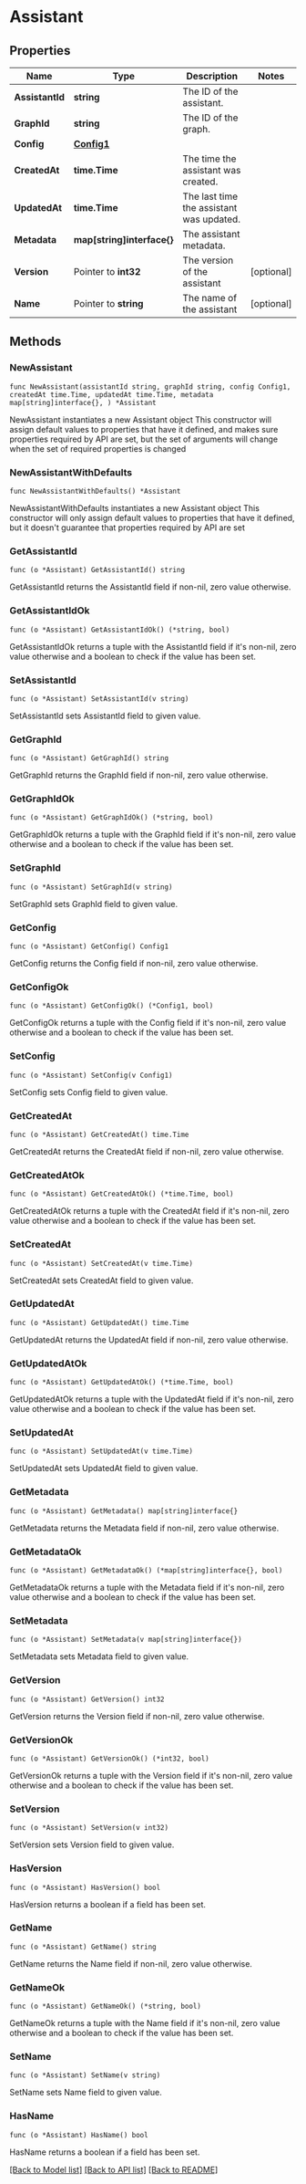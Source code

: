 # Assistant

## Properties

Name | Type | Description | Notes
------------ | ------------- | ------------- | -------------
**AssistantId** | **string** | The ID of the assistant. | 
**GraphId** | **string** | The ID of the graph. | 
**Config** | [**Config1**](Config1.md) |  | 
**CreatedAt** | **time.Time** | The time the assistant was created. | 
**UpdatedAt** | **time.Time** | The last time the assistant was updated. | 
**Metadata** | **map[string]interface{}** | The assistant metadata. | 
**Version** | Pointer to **int32** | The version of the assistant | [optional] 
**Name** | Pointer to **string** | The name of the assistant | [optional] 

## Methods

### NewAssistant

`func NewAssistant(assistantId string, graphId string, config Config1, createdAt time.Time, updatedAt time.Time, metadata map[string]interface{}, ) *Assistant`

NewAssistant instantiates a new Assistant object
This constructor will assign default values to properties that have it defined,
and makes sure properties required by API are set, but the set of arguments
will change when the set of required properties is changed

### NewAssistantWithDefaults

`func NewAssistantWithDefaults() *Assistant`

NewAssistantWithDefaults instantiates a new Assistant object
This constructor will only assign default values to properties that have it defined,
but it doesn't guarantee that properties required by API are set

### GetAssistantId

`func (o *Assistant) GetAssistantId() string`

GetAssistantId returns the AssistantId field if non-nil, zero value otherwise.

### GetAssistantIdOk

`func (o *Assistant) GetAssistantIdOk() (*string, bool)`

GetAssistantIdOk returns a tuple with the AssistantId field if it's non-nil, zero value otherwise
and a boolean to check if the value has been set.

### SetAssistantId

`func (o *Assistant) SetAssistantId(v string)`

SetAssistantId sets AssistantId field to given value.


### GetGraphId

`func (o *Assistant) GetGraphId() string`

GetGraphId returns the GraphId field if non-nil, zero value otherwise.

### GetGraphIdOk

`func (o *Assistant) GetGraphIdOk() (*string, bool)`

GetGraphIdOk returns a tuple with the GraphId field if it's non-nil, zero value otherwise
and a boolean to check if the value has been set.

### SetGraphId

`func (o *Assistant) SetGraphId(v string)`

SetGraphId sets GraphId field to given value.


### GetConfig

`func (o *Assistant) GetConfig() Config1`

GetConfig returns the Config field if non-nil, zero value otherwise.

### GetConfigOk

`func (o *Assistant) GetConfigOk() (*Config1, bool)`

GetConfigOk returns a tuple with the Config field if it's non-nil, zero value otherwise
and a boolean to check if the value has been set.

### SetConfig

`func (o *Assistant) SetConfig(v Config1)`

SetConfig sets Config field to given value.


### GetCreatedAt

`func (o *Assistant) GetCreatedAt() time.Time`

GetCreatedAt returns the CreatedAt field if non-nil, zero value otherwise.

### GetCreatedAtOk

`func (o *Assistant) GetCreatedAtOk() (*time.Time, bool)`

GetCreatedAtOk returns a tuple with the CreatedAt field if it's non-nil, zero value otherwise
and a boolean to check if the value has been set.

### SetCreatedAt

`func (o *Assistant) SetCreatedAt(v time.Time)`

SetCreatedAt sets CreatedAt field to given value.


### GetUpdatedAt

`func (o *Assistant) GetUpdatedAt() time.Time`

GetUpdatedAt returns the UpdatedAt field if non-nil, zero value otherwise.

### GetUpdatedAtOk

`func (o *Assistant) GetUpdatedAtOk() (*time.Time, bool)`

GetUpdatedAtOk returns a tuple with the UpdatedAt field if it's non-nil, zero value otherwise
and a boolean to check if the value has been set.

### SetUpdatedAt

`func (o *Assistant) SetUpdatedAt(v time.Time)`

SetUpdatedAt sets UpdatedAt field to given value.


### GetMetadata

`func (o *Assistant) GetMetadata() map[string]interface{}`

GetMetadata returns the Metadata field if non-nil, zero value otherwise.

### GetMetadataOk

`func (o *Assistant) GetMetadataOk() (*map[string]interface{}, bool)`

GetMetadataOk returns a tuple with the Metadata field if it's non-nil, zero value otherwise
and a boolean to check if the value has been set.

### SetMetadata

`func (o *Assistant) SetMetadata(v map[string]interface{})`

SetMetadata sets Metadata field to given value.


### GetVersion

`func (o *Assistant) GetVersion() int32`

GetVersion returns the Version field if non-nil, zero value otherwise.

### GetVersionOk

`func (o *Assistant) GetVersionOk() (*int32, bool)`

GetVersionOk returns a tuple with the Version field if it's non-nil, zero value otherwise
and a boolean to check if the value has been set.

### SetVersion

`func (o *Assistant) SetVersion(v int32)`

SetVersion sets Version field to given value.

### HasVersion

`func (o *Assistant) HasVersion() bool`

HasVersion returns a boolean if a field has been set.

### GetName

`func (o *Assistant) GetName() string`

GetName returns the Name field if non-nil, zero value otherwise.

### GetNameOk

`func (o *Assistant) GetNameOk() (*string, bool)`

GetNameOk returns a tuple with the Name field if it's non-nil, zero value otherwise
and a boolean to check if the value has been set.

### SetName

`func (o *Assistant) SetName(v string)`

SetName sets Name field to given value.

### HasName

`func (o *Assistant) HasName() bool`

HasName returns a boolean if a field has been set.


[[Back to Model list]](../README.md#documentation-for-models) [[Back to API list]](../README.md#documentation-for-api-endpoints) [[Back to README]](../README.md)


